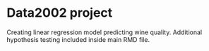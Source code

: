 # Data2002 project
Creating linear regression model predicting wine quality. Additional  hypothesis testing included inside main RMD file.
